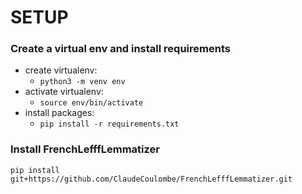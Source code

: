 # SETUP
### Create a virtual env and install requirements
- create virtualenv: 
  - `python3 -m venv env`
- activate virtualenv:
  - `source env/bin/activate`
- install packages:
  - `pip install -r requirements.txt`

### Install FrenchLefffLemmatizer
`pip install git+https://github.com/ClaudeCoulombe/FrenchLefffLemmatizer.git`
